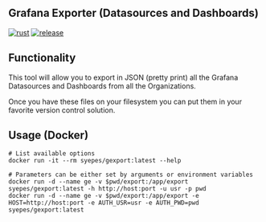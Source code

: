 ## Grafana Exporter (Datasources and Dashboards)

[![rust](https://github.com/syepes/gexport/workflows/rust/badge.svg)](https://github.com/syepes/gexport/actions?query=branch%3Amain+event%3Apush+workflow%3Arust)
[![release](https://github.com/syepes/gexport/workflows/release/badge.svg)](https://github.com/syepes/gexport/actions?query=branch%3Amain+event%3Apush+workflow%3Arelease)

## Functionality

This tool will allow you to export in JSON (pretty print) all the Grafana Datasources and Dashboards from all the Organizations.

Once you have these files on your filesystem you can put them in your favorite version control solution.

## Usage (Docker)

    # List available options
    docker run -it --rm syepes/gexport:latest --help

    # Parameters can be either set by arguments or environment variables
    docker run -d --name ge -v $pwd/export:/app/export syepes/gexport:latest -h http://host:port -u usr -p pwd
    docker run -d --name ge -v $pwd/export:/app/export -e HOST=http://host:port -e AUTH_USR=usr -e AUTH_PWD=pwd syepes/gexport:latest
